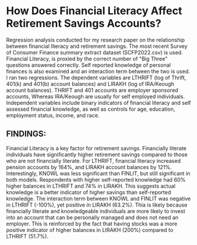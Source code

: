 # How Does Financial Literacy Affect Retirement Savings Accounts?
Regression analysis conducted for my research paper on the relationship between financial literacy and retirement savings. 
The most recent Survey of Consumer Finance summary extract dataset (SCFP2022.csv) is used.
Financial Literacy, is proxied by the correct number of "Big Three" questions answered correctly.
Self reported knowledge of personal finances is also examined and an interaction term between the two is used. 
I ran two regressions. The dependent variables are LTHRIFT (log of Thrift, 401(k) and 401(b) account balances) and LIRAKH (log of IRA/Keough account balances).
THRIFT and 401 accounts are employer sponsored accounts, Whereas IRA/Keough are usually for self employed individuals.
Independent variables include binary indicators of financial literacy and self assessed financial knowledge, as well as controls for age, education, employment status,
income, and race. 
## FINDINGS:
Financial Literacy is a key factor for retirement savings. Financially literate individuals have significantly higher retirement savings compared to those who are not financially
literate. For LTHRIFT, financial literacy increased pension accounts by 164%, and LIRAKH account balances by 121%.
Interestingly, KNOWL was less significant than FINLIT, but still significant in both models. 
Respondents with higher self-reported knowledge had 60% higher balances in LTHRIFT and 74% in LIRAKH.
This suggests actual knowledge is a better indicator of higher savings than self-reported knowledge.
The interaction term between KNOWL and FINLIT was negative in LTHRIFT (-100%), yet positive in LIRAKH (63.2%). 
Thia is likely because financially literate and knowledgeable individuals are more likely to invest into an account that can be personally managed and does not need an employer.
This is reinforced by the fact that having stocks was a more positive indicator of higher balances in LIRAKH (200%) compared to LTHRIFT (51.7%). 

